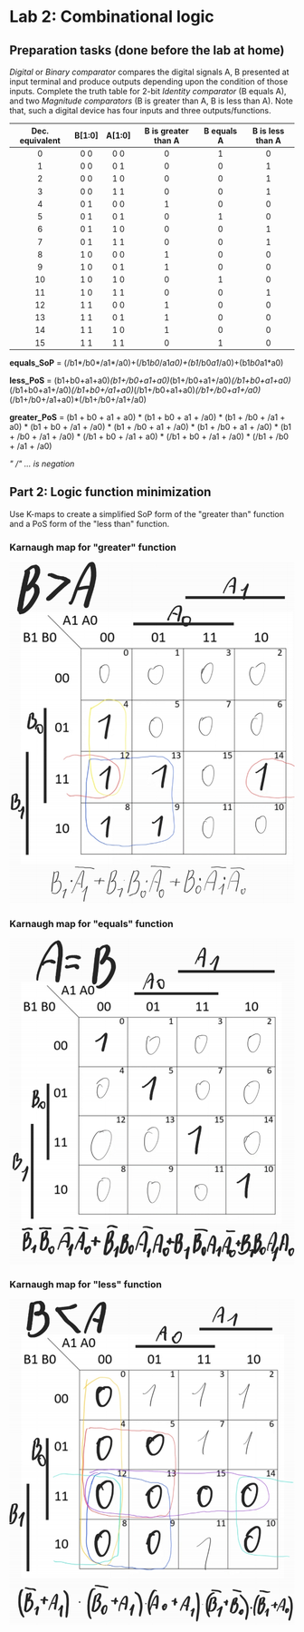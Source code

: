 # Lab 2: Combinational logic

## Preparation tasks (done before the lab at home)

*Digital* or *Binary comparator* compares the digital signals A, B presented at input terminal and produce outputs depending upon the condition of those inputs. Complete the truth table for 2-bit *Identity comparator* (B equals A), and two *Magnitude comparators* (B is greater than A, B is less than A). Note that, such a digital device has four inputs and three outputs/functions.

| **Dec. equivalent** | **B[1:0]** | **A[1:0]** | **B is greater than A** | **B equals A** | **B is less than A** |
| :-: | :-: | :-: | :-: | :-: | :-: |
| 0 | 0 0 | 0 0 | 0 | 1 | 0 |
| 1 | 0 0 | 0 1 | 0 | 0 | 1 |
| 2 | 0 0 | 1 0 | 0 | 0 | 1 |
| 3 | 0 0 | 1 1 | 0 | 0 | 1 |
| 4 | 0 1 | 0 0 | 1 | 0 | 0 |
| 5 | 0 1 | 0 1 | 0 | 1 | 0 |
| 6 | 0 1 | 1 0 | 0 | 0 | 1 |
| 7 | 0 1 | 1 1 | 0 | 0 | 1 |
| 8 | 1 0 | 0 0 | 1 | 0 | 0 |
| 9 | 1 0 | 0 1 | 1 | 0 | 0 |
| 10 | 1 0 | 1 0 | 0 | 1 | 0 |
| 11 | 1 0 | 1 1 | 0 | 0 | 1 |
| 12 | 1 1 | 0 0 | 1 | 0 | 0 |
| 13 | 1 1 | 0 1 | 1 | 0 | 0 |
| 14 | 1 1 | 1 0 | 1 | 0 | 0 |
| 15 | 1 1 | 1 1 | 0 | 1 | 0 |


**equals_SoP** = (/b1*/b0*/a1*/a0)+(/b1*b0*/a1*a0)+(b1*/b0*a1*/a0)+(b1*b0*a1*a0)

**less_PoS** = (b1+b0+a1+a0)*(b1+/b0+a1+a0)*(b1+/b0+a1+/a0)*(/b1+b0+a1+a0)*(/b1+b0+a1+/a0)*(/b1+b0+/a1+a0)*(/b1+/b0+a1+a0)*(/b1+/b0+a1+/a0)*(/b1+/b0+/a1+a0)*(/b1+/b0+/a1+/a0)

**greater_PoS** = (b1 + b0 + a1 + a0) * (b1 + b0 + a1 + /a0) * (b1 + /b0 + /a1 + a0) * (b1 + b0 + /a1 + /a0) * (b1 + /b0 + a1 + /a0) * 
            (b1 + /b0 + a1 + /a0) * (b1 + /b0 + /a1 + /a0) * (/b1 + b0 + /a1 + a0) * (/b1 + b0 + /a1 + /a0) * (/b1 + /b0 + /a1 + /a0)

*" /" ... is negation*


## Part 2: Logic function minimization

Use K-maps to create a simplified SoP form of the "greater than" function and a PoS form of the "less than" function.

### Karnaugh map for "greater" function
![Karnaugh map for "greater" function](IMAGES/1.jpg)

### Karnaugh map for "equals" function
![Karnaugh map for "equals" function](IMAGES/2.jpg)

### Karnaugh map for "less" function
![Karnaugh map for "less" function](IMAGES/3.jpg)




